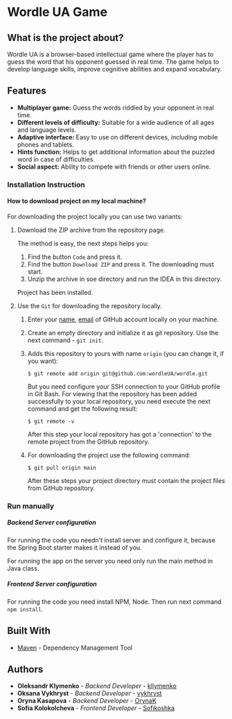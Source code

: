 # Wordle UA Game
## What is the project about?

Wordle UA is a browser-based intellectual game where the player has to guess the word that his opponent guessed in real time. The game helps to develop language skills, improve cognitive abilities and expand vocabulary.

## Features

- **Multiplayer game:** Guess the words riddled by your opponent in real time.
- **Different levels of difficulty:** Suitable for a wide audience of all ages and language levels.
- **Adaptive interface:** Easy to use on different devices, including mobile phones and tablets.
- **Hints function:** Helps to get additional information about the puzzled word in case of difficulties.
- **Social aspect:** Ability to compete with friends or other users online.

### Installation Instruction

#### How to download project on my local machine?

For downloading the project locally you can use two variants:

1. Download the ZIP archive from the repository page.

   The method is easy, the next steps helps you:

    1. Find the button `Code` and press it.
    2. Find the button `Download ZIP` and press it. The downloading must start.
    3. Unzip the archive in soe directory and run the IDEA in this directory.

   Project has been installed.


2. Use the `Git` for downloading the repository locally.

    1. Enter your [name][1], [email][2] of GitHub account locally on your machine.
    2. Create an empty directory and initialize it as git repository. Use the next
       command - `git init`.
    3. Adds this repository to yours with name `origin` (you can change it, if you want):

       ```
       $ git remote add origin git@github.com:wordleUA/wordle.git
       ```
       But you need configure your SSH connection to your GitHub profile in Git Bash.
       For viewing that the repository has been added successfully to your local
       repository, you need execute the next command and get the following result:

       ```
       $ git remote -v
       ```

       After this step your local repository has got a 'connection' to the remote project from the GitHub repository.

    4. For downloading the project use the following command:

       ```
       $ git pull origin main
       ```

       After these steps your project directory must contain the project files from
       GitHub repository.

### Run manually

##### Backend Server configuration

For running the code you needn't install server and configure it, because the Spring Boot starter
makes it instead of you.

For running the app on the server you need only run the main method in Java class.

##### Frontend Server configuration

For running the code you need install NPM, Node. Then run next command
`npm install`.

## Built With

* [Maven](https://maven.apache.org/) - Dependency Management Tool

## Authors

* **Oleksandr Klymenko** - *Backend Developer* - [kllymenko](https://github.com/kllymenko)
* **Oksana Vykhryst** - *Backend Developer* - [vykhryst](https://github.com/vykhryst)
* **Oryna Kasapova** - *Backend Developer* - [OrynaK](https://github.com/OrynaK)
* **Sofia Kolokolcheva** - *Frontend Developer* - [Sofikoshka](https://github.com/Sofikoshka)

[1]:https://docs.github.com/en/get-started/getting-started-with-git/setting-your-username-in-git
[2]:https://docs.github.com/en/account-and-profile/setting-up-and-managing-your-personal-account-on-github/managing-email-preferences/setting-your-commit-email-address

